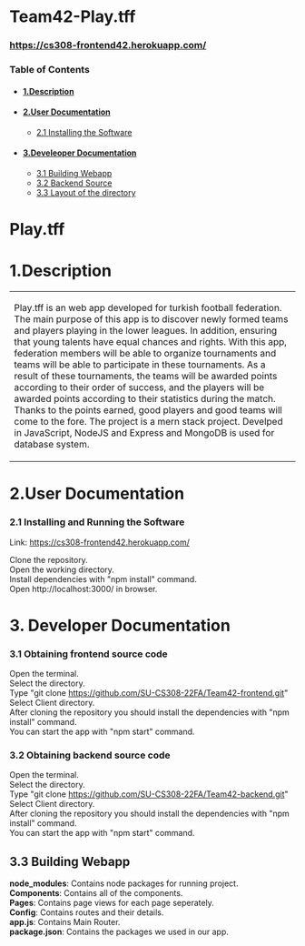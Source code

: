 # Team42-Play.tff

### https://cs308-frontend42.herokuapp.com/
### Table of Contents
+ #### [1.Description](#desc)
+ #### [2.User Documentation](#userdoc)
  - [2.1 Installing the Software](#installandrunsoftware)
+ #### [3.Develeoper Documentation](#devdoc)
  - [3.1 Building Webapp](#obtainsource)
  - [3.2 Backend Source](#obtainsourcebackend)
  - [3.3 Layout of the directory](#layoutdirectory)
  
# **Play.tff**
# 1.Description <a name="desc"/>
<table>
<tr>
<td>

Play.tff is an web app developed for turkish football federation. The main purpose of this app is to discover newly formed teams and players playing in the lower leagues. In addition, ensuring that young talents have equal chances and rights. With this app, federation members will be able to organize tournaments and teams will be able to participate in these tournaments. As a result of these tournaments, the teams will be awarded points according to their order of success, and the players will be awarded points according to their statistics during the match. Thanks to the points earned, good players and good teams will come to the fore. The project is a mern stack project. Develped in JavaScript, NodeJS and Express and MongoDB is used for database system.
</td>
</tr>
</table>



# 2.User Documentation <a name="userdoc"/>
### 2.1 Installing and Running the Software <a name="installandrunsoftware"/>
Link: https://cs308-frontend42.herokuapp.com/

Clone the repository. <br />
Open the working directory.  <br />
Install dependencies with "npm install" command. <br />
Open http://localhost:3000/ in browser. <br />

# 3. Developer Documentation <a name="devdoc"/>

### 3.1 Obtaining frontend source code <a name="obtainsource"/>

Open the terminal. <br />
Select the directory. <br />
Type "git clone https://github.com/SU-CS308-22FA/Team42-frontend.git" <br />
Select Client directory. <br />
After cloning the repository you should install the dependencies with "npm install" command. <br />
You can start the app with "npm start" command. <br />

### 3.2 Obtaining backend source code <a name="obtainsourcebackend"/>

Open the terminal. <br />
Select the directory. <br />
Type "git clone https://github.com/SU-CS308-22FA/Team42-backend.git" <br />
Select Client directory. <br />
After cloning the repository you should install the dependencies with "npm install" command. <br />
You can start the app with "npm start" command. <br />

## 3.3 Building Webapp <a name="layoutdirectory"/>

**node_modules**: Contains node packages for running project. <br />
**Components**: Contains all of the components. <br />
**Pages**: Contains page views for each page seperately. <br />
**Config**: Contains routes and their details. <br />
**app.js**: Contains Main Router. <br />
**package.json**: Contains the packages we used in our app.


